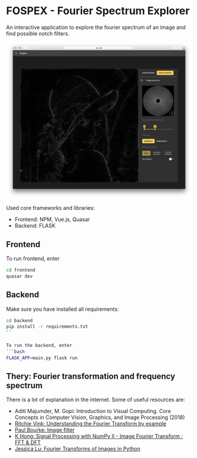 # FOSPEX - Fourier Spectrum Explorer
An interactive application to explore the fourier spectrum of an image and find possible notch filters.

![Demo image](demo-img.png)

Used core frameworks and libraries:

- Frontend: NPM, Vue.js, Quasar
- Backend: FLASK

## Frontend

To run frontend, enter
```bash
cd frontend
quasar dev
```

## Backend

Make sure you have installed all requirements: 

```bash
cd backend
pip install -r requirements.txt
``

To run the backend, enter
```bash
FLASK_APP=main.py flask run
```

## Thery: Fourier transformation and frequency spectrum

There is a lot of explanation in the internet. Some of useful resources are:

- Aditi Majumder, M. Gopi: Introduction to Visual Computing. Core Concepts in Computer Vision, Graphics, and Image Processing (2018)
- [Ritchie Vink: Understanding the Fourier Transform by example](https://www.ritchievink.com/blog/2017/04/23/understanding-the-fourier-transform-by-example/)
- [Paul Bourke: Image filter](http://paulbourke.net/miscellaneous/imagefilter/)
- [K Hong: Signal Processing with NumPy II - Image Fourier Transform : FFT & DFT](http://www.bogotobogo.com/python/OpenCV_Python/python_opencv3_Signal_Processing_with_NumPy_Fourier_Transform_FFT_DFT_2.php)
- [Jessica Lu: Fourier Transforms of Images in Python](http://www.astrobetter.com/blog/2010/03/03/fourier-transforms-of-images-in-python/)